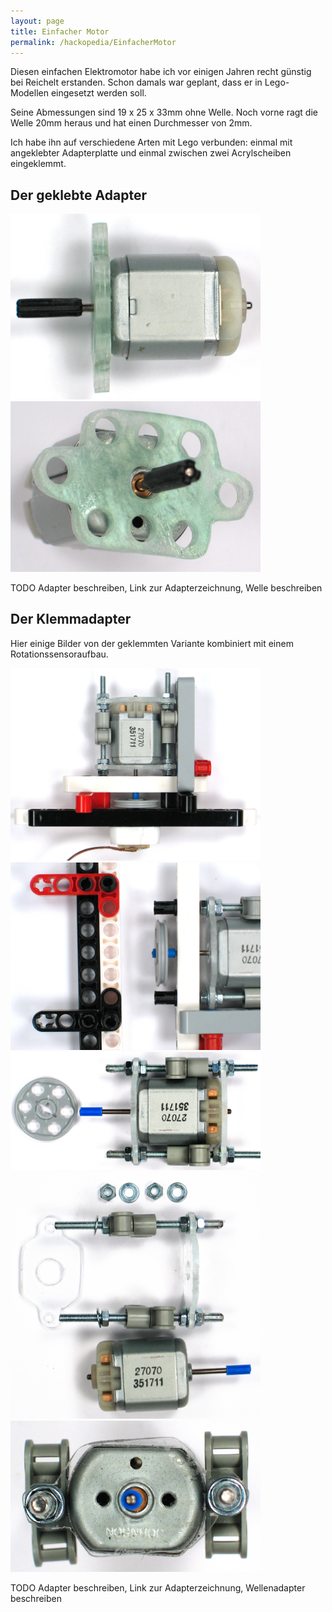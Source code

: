 ```yaml
---
layout: page
title: Einfacher Motor
permalink: /hackopedia/EinfacherMotor
---
```


Diesen einfachen Elektromotor habe ich vor einigen Jahren recht günstig bei Reichelt erstanden. Schon damals war geplant, dass er in Lego-Modellen eingesetzt werden soll. 

Seine Abmessungen sind 19 x 25 x 33mm ohne Welle. Noch vorne ragt die Welle 20mm heraus und hat einen Durchmesser von 2mm.

Ich habe ihn auf verschiedene Arten mit Lego verbunden: einmal mit angeklebter Adapterplatte und einmal zwischen zwei Acrylscheiben eingeklemmt.

## Der geklebte Adapter

<img src="/images/MotorKlebeadapter1.JPG" alt="Motor geklebt 1" width="400px" />
<img src="/images/MotorKlebeadapter2.JPG" alt="Motor geklebt 2" width="400px" />

TODO Adapter beschreiben, Link zur Adapterzeichnung, Welle beschreiben

## Der Klemmadapter

Hier einige Bilder von der geklemmten Variante kombiniert mit einem Rotationssensoraufbau.

<img src="/images/KlemmMotor_mit_Rotationssensor1.JPG" alt="Motor geklemmt mit Rotationssensor" width="400px" />
<img src="/images/MotorKlemme1.JPG" alt="Motor geklemmt 1" width="400px" />
<img src="/images/MotorKlemme2.JPG" alt="Motor geklemmt 2" width="400px" />
<img src="/images/MotorKlemme3.JPG" alt="Motor geklemmt 3" width="400px" />
<img src="/images/MotorKlemme4.JPG" alt="Motor geklemmt 4" width="400px" />

TODO Adapter beschreiben, Link zur Adapterzeichnung, Wellenadapter beschreiben




